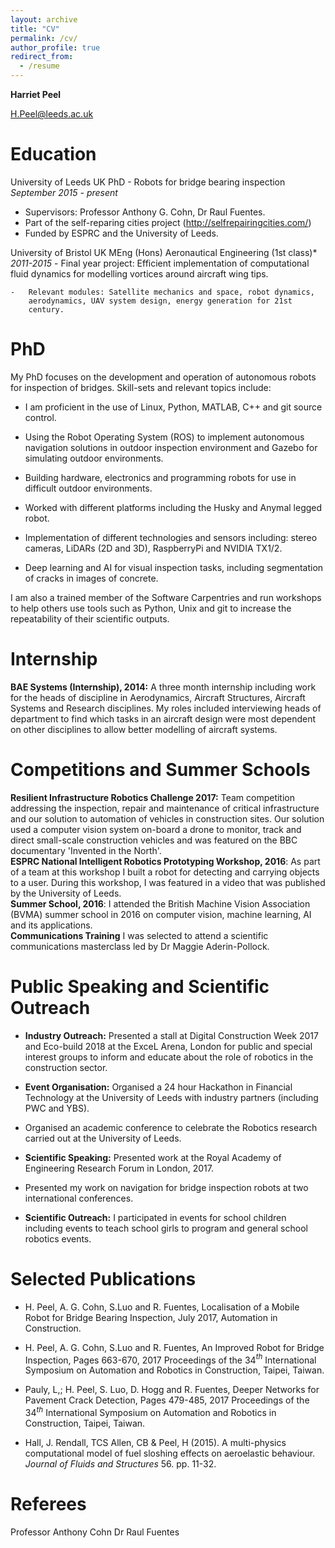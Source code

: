 ```yaml
---
layout: archive
title: "CV"
permalink: /cv/
author_profile: true
redirect_from:
  - /resume
---
```


**Harriet Peel**

H.Peel@leeds.ac.uk

Education 
====

University of Leeds                                              UK
PhD - Robots for bridge bearing inspection     *September 2015 - present*
- Supervisors: Professor Anthony G. Cohn, Dr Raul Fuentes.
- Part of the self-reparing cities project (http://selfrepairingcities.com/)
- Funded by ESPRC and the University of Leeds.

University of Bristol                                       UK
MEng (Hons) Aeronautical Engineering (1st class)*     *2011-2015*
    -   Final year project: Efficient implementation of computational
        fluid dynamics for modelling vortices around aircraft wing tips.

    -   Relevant modules: Satellite mechanics and space, robot dynamics,
        aerodynamics, UAV system design, energy generation for 21st
        century.
PhD
========
My PhD focuses on the development and operation of autonomous robots for
inspection of bridges. Skill-sets and relevant topics include:

-   I am proficient in the use of Linux, Python, MATLAB, C++ and git
    source control.

-   Using the Robot Operating System (ROS) to implement autonomous
    navigation solutions in outdoor inspection environment and Gazebo
    for simulating outdoor environments.

-   Building hardware, electronics and programming robots for use in
    difficult outdoor environments.

-   Worked with different platforms including the Husky and Anymal
    legged robot.

-   Implementation of different technologies and sensors including:
    stereo cameras, LiDARs (2D and 3D), RaspberryPi and NVIDIA TX1/2.

-   Deep learning and AI for visual inspection tasks, including
    segmentation of cracks in images of concrete.

I am also a trained member of the Software Carpentries and run workshops
to help others use tools such as Python, Unix and git to increase the
repeatability of their scientific outputs.

Internship 
========

**BAE Systems (Internship), 2014:** A three month internship including
work for the heads of discipline in Aerodynamics, Aircraft Structures,
Aircraft Systems and Research disciplines. My roles included
interviewing heads of department to find which tasks in an aircraft
design were most dependent on other disciplines to allow better
modelling of aircraft systems.

Competitions and Summer Schools
==========

**Resilient Infrastructure Robotics Challenge 2017:** Team competition
addressing the inspection, repair and maintenance of critical
infrastructure and our solution to automation of vehicles in
construction sites. Our solution used a computer vision system on-board
a drone to monitor, track and direct small-scale construction vehicles
and was featured on the BBC documentary 'Invented in the North'.\
**ESPRC National Intelligent Robotics Prototyping Workshop, 2016**: As
part of a team at this workshop I built a robot for detecting and
carrying objects to a user. During this workshop, I was featured in a
video that was published by the University of Leeds.\
**Summer School, 2016**: I attended the British Machine Vision
Association (BVMA) summer school in 2016 on computer vision, machine
learning, AI and its applications.\
**Communications Training** I was selected to attend a scientific
communications masterclass led by Dr Maggie Aderin-Pollock.

Public Speaking and Scientific Outreach
========
-   **Industry Outreach:** Presented a stall at Digital Construction
    Week 2017 and Eco-build 2018 at the ExceL Arena, London for public
    and special interest groups to inform and educate about the role of
    robotics in the construction sector.

-   **Event Organisation:** Organised a 24 hour Hackathon in Financial
    Technology at the University of Leeds with industry partners
    (including PWC and YBS).

-   Organised an academic conference to celebrate the Robotics research
    carried out at the University of Leeds.

-   **Scientific Speaking:** Presented work at the Royal Academy of
    Engineering Research Forum in London, 2017.

-   Presented my work on navigation for bridge inspection robots at two
    international conferences.

-   **Scientific Outreach:** I participated in events for school
    children including events to teach school girls to program and
    general school robotics events.

Selected Publications
===========

-   H. Peel, A. G. Cohn, S.Luo and R. Fuentes, Localisation of a Mobile
    Robot for Bridge Bearing Inspection, July 2017, Automation in
    Construction.

-   H. Peel, A. G. Cohn, S.Luo and R. Fuentes, An Improved Robot for
    Bridge Inspection, Pages 663-670, 2017 Proceedings of the 34$^{th}$
    International Symposium on Automation and Robotics in Construction,
    Taipei, Taiwan.

-   Pauly, L,; H. Peel, S. Luo, D. Hogg and R. Fuentes, Deeper Networks
    for Pavement Crack Detection, Pages 479-485, 2017 Proceedings of the
    34$^{th}$ International Symposium on Automation and Robotics in
    Construction, Taipei, Taiwan.

-   Hall, J. Rendall, TCS Allen, CB & Peel, H (2015). A multi-physics
    computational model of fuel sloshing effects on aeroelastic
    behaviour. *Journal of Fluids and Structures* 56. pp. 11-32.

Referees
===========

  Professor Anthony Cohn                        Dr Raul Fuentes
 

